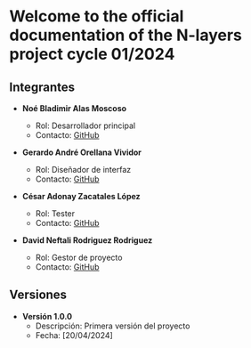 # Welcome to the official documentation of the N-layers project cycle 01/2024

## Integrantes

- **Noé Bladimir Alas Moscoso**
  - Rol: Desarrollador principal
  - Contacto: [GitHub](https://github.com/noealas53)

- **Gerardo André Orellana Vividor**
  - Rol: Diseñador de interfaz
  - Contacto: [GitHub](https://github.com/Gerarvvdor)

- **César Adonay Zacatales López**
  - Rol: Tester
  - Contacto: [GitHub](https://github.com/cesarzacatales)

- **David Neftali Rodriguez Rodriguez**
  - Rol: Gestor de proyecto
  - Contacto: [GitHub](https://github.com/00218621)

## Versiones

- **Versión 1.0.0**
  - Descripción: Primera versión del proyecto
  - Fecha: [20/04/2024]

